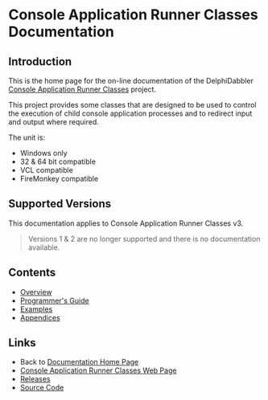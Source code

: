 # Console Application Runner Classes Documentation

## Introduction

This is the home page for the on-line documentation of the DelphiDabbler [Console Application Runner Classes](https://delphidabbler.com/software/consoleapp) project.

This project provides some classes that are designed to be used to control the execution of child console application processes and to redirect input and output where required.

The unit is:

* Windows only
* 32 & 64 bit compatible
* VCL compatible
* FireMonkey compatible

## Supported Versions

This documentation applies to Console Application Runner Classes v3.

> Versions 1 & 2 are no longer supported and there is no documentation available.

## Contents

* [Overview](./3/Overview.md)
* [Programmer's Guide](./3/API.md)
* [Examples](./3/Examples.md)
* [Appendices](./3/Appendices.md)

## Links

* Back to [Documentation Home Page](../index.md)
* [Console Application Runner Classes Web Page](https://delphidabbler.com/software/consoleapp)
* [Releases](https://github.com/ddablib/consoleapp/releases)
* [Source Code](https://github.com/ddablib/consoleapp)
